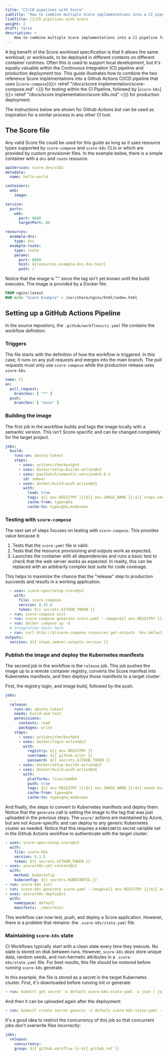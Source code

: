 ```yaml
---
title: "CI/CD pipelines with Score"
subtitle: "How to combine multiple Score implementations into a CI pipeline for testing and deployment"
linkTitle: CI/CD pipelines with Score
weight: 2
draft: false
description: >
    How to combine multiple Score implementations into a CI pipeline for testing and deployment
---
```


A big benefit of the Score workload specification is that it allows the same workload, or workloads, to be deployed in different contexts on different container runtimes. Often this is used to support local development, but it's equally valuable within the Continuous Integration (CI) pipeline and production deployment too. This guide illustrates how to combine the two reference Score implementations into a Github Actions CI/CD pipeline that uses [`score-compose`]({{< relref "/docs/score implementation/score-compose.md" >}}) for testing within the CI Pipeline, followed by [`score-k8s`]({{< relref "/docs/score implementation/score-k8s.md" >}}) for production deployment.

The instructions below are shown for Github Actions but can be used as inspiration for a similar process in any other CI tool.

## The Score file

Any valid Score file could be used for this guide as long as it uses resource types supported by `score-compose` and `score-k8s` CLIs or which are provided by custom provisioner files. In the example below, there is a simple container with a `dns` and `route` resource.

```yaml
apiVersion: score.dev/v1b1
metadata:
  name: hello-world

containers:
  web:
    image: .

service:
  ports:
    web:
      port: 8080
      targetPort: 80

resources:
  example-dns:
    type: dns
  example-route:
    type: route
    params:
      port: 8080
      host: ${resources.example-dns.dns.host}
      path: /
```

Notice that the image is "." since the tag isn't yet known until the build executes. The image is provided by a Docker file:

```Dockerfile
FROM nginx:latest
RUN echo "Score Example" > /usr/share/nginx/html/index.html
```

## Setting up a GitHub Actions Pipeline

In the source repository, the `.github/workflows/ci.yaml` file contains the workflow definition.

### Triggers

The file starts with the definition of how the workflow is triggered. In this case, it runs on any pull requests and merges into the main branch. The pull requests must only use `score-compose` while the production release uses `score-k8s`.

```yaml
name: CI
on:
  pull_request:
    branches: [ "*" ]
  push:
    branches: [ "main" ]
```

### Building the image

The first job in the workflow builds and tags the image locally with a semantic version. This isn't Score-specific and can be changed completely for the target project.

```yaml
jobs:
  build:
    runs-on: ubuntu-latest
    steps:
      - uses: actions/checkout@v4
      - uses: docker/setup-buildx-action@v3
      - uses: paulhatch/semantic-version@v5.0.3
        id: semver
      - uses: docker/build-push-action@v5
        with:
          load: true
          tags: ${{ env.REGISTRY }}/${{ env.IMAGE_NAME }}:${{ steps.semver.outputs.version }}
          cache-from: type=gha
          cache-to: type=gha,mode=max
```

### Testing with `score-compose`

The next set of steps focuses on testing with `score-compose`. This provides value because it:

1. Tests that the `score.yaml` file is valid.
2. Tests that the resource provisioning and outputs work as expected.
3. Launches the container with all dependencies and runs a basic test to check that the web server works as expected. In reality, this can be replaced with an arbitrarily complex test suite for code coverage.

This helps to maximize the chance that the "release" step to production succeeds and results in a working application.

```yaml
  - uses: score-spec/setup-score@v2
    with:
      file: score-compose
      version: 0.15.6
      token: ${{ secrets.GITHUB_TOKEN }}
  - run: score-compose init
  - run: score-compose generate score.yaml --image=${{ env.REGISTRY }}/${{ env.IMAGE_NAME }}:${{ steps.semver.outputs.version }}
  - run: docker compose up -d
  # Integration tests here
  - run: curl http://$(score-compose resources get-outputs 'dns.default#hello-world.example-dns' --format '{{.host}}'):8080 -v | tee | grep 'Score Example'
outputs:
  version: ${{ steps.semver.outputs.version }}
```

### Publish the image and deploy the Kubernetes manifests

The second job in the workflow is the `release` job. This job pushes the image up to a remote container registry, converts the Score manifest into Kubernetes manifests, and then deploys those manifests to a target cluster.

First, the registry login, and image build, followed by the push.

```yaml
jobs:
  ...
  release:
    runs-on: ubuntu-latest
    needs: build-and-test
    permissions:
      contents: read
      packages: write
    steps:
      - uses: actions/checkout@v4
      - uses: docker/login-action@v3
        with:
          registry: ${{ env.REGISTRY }}
          username: ${{ github.actor }}
          password: ${{ secrets.GITHUB_TOKEN }}
      - uses: docker/setup-buildx-action@v3
      - uses: docker/build-push-action@v6
        with:
          platforms: linux/amd64
          push: true
          tags: ${{ env.REGISTRY }}/${{ env.IMAGE_NAME }}:${{ needs.build-and-test.outputs.version }}
          cache-from: type=gha
          cache-to: type=gha,mode=max
```

And finally, the steps to convert to Kubernetes manifests and deploy them. Notice that the `generate` call is setting the image to the tag that was just uploaded in the previous steps. The `azure/` actions are maintained by Azure, but are not Azure-specific and can deploy to any generic Kubernetes cluster as needed. Notice that this requires a `KUBECONFIG` secret variable set in the Github Actions workflow to authenticate with the target cluster.

```yaml
- uses: score-spec/setup-score@v2
  with:
    file: score-k8s
    version: 0.1.5
    token: ${{ secrets.GITHUB_TOKEN }}
- uses: azure/k8s-set-context@v2
  with:
    method: kubeconfig
    kubeconfig: ${{ secrets.KUBECONFIG }}
- run: score-k8s init
- run: score-k8s generate score.yaml --image=${{ env.REGISTRY }}/${{ env.IMAGE_NAME }}:${{ needs.build-and-test.outputs.version }}
- uses: azure/k8s-deploy@v1
  with:
    namespace: default
    manifests: ./manifests
```

This workflow can now test, push, and deploy a Score application. However, there is a problem that remains: the `.score-k8s/state.yaml` file.

### Maintaining `score-k8s` state

CI Workflows typically start with a clean slate every time they execute. No state is stored on disk between runs. However, `score-k8s` _does_ store unique data, random seeds, and non-hermetic attributes in a `.score-k8s/state.yaml` file. For best results, this file should be restored before running `score-k8s` generate.

In this example, the file is stored as a secret in the target Kubernetes cluster. First, it's downloaded before running init or generate:

```yaml
- run: kubectl get secret -n default score-k8s-state-yaml -o json | jq '.data.content' > .score-k8s/state.yaml
```

And then it can be uploaded again after the deployment:

```yaml
- run: kubectl create secret generic -n default score-k8s-state-yaml --from-file=content=.score-k8s/state.yaml
```

It's a good idea to restrict the concurrency of this job so that concurrent jobs don't overwrite files incorrectly:

```yaml
jobs:
  release:
    concurrency:
    group: ${{ github.workflow }}-${{ github.ref }}
```
